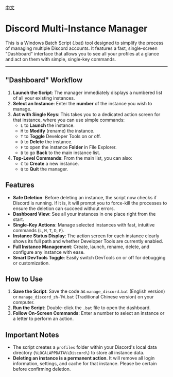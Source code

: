 [中文](README-zh.md)

# Discord Multi-Instance Manager

This is a Windows Batch Script (.bat) tool designed to simplify the process of managing multiple Discord accounts. It features a fast, single-screen "Dashboard" interface that allows you to see all your profiles at a glance and act on them with simple, single-key commands.

---

## "Dashboard" Workflow

1.  **Launch the Script**: The manager immediately displays a numbered list of all your existing instances.
2.  **Select an Instance**: Enter the **number** of the instance you wish to manage.
3.  **Act with Single Keys**: This takes you to a dedicated action screen for that instance, where you can use simple commands:
    - `L` to **Launch** the instance.
    - `M` to **Modify** (rename) the instance.
    - `T` to **Toggle** Developer Tools on or off.
    - `D` to **Delete** the instance.
    - `F` to open the instance **Folder** in File Explorer.
    - `B` to go **Back** to the main instance list.
4.  **Top-Level Commands**: From the main list, you can also:
    - `C` to **Create** a new instance.
    - `Q` to **Quit** the manager.

## Features

- **Safe Deletion**: Before deleting an instance, the script now checks if Discord is running. If it is, it will prompt you to force-kill the processes to ensure the deletion can succeed without errors.
- **Dashboard View**: See all your instances in one place right from the start.
- **Single-Key Actions**: Manage selected instances with fast, intuitive commands (`L`, `M`, `T`, `D`, `F`).
- **Instance Status Display**: The action screen for each instance clearly shows its full path and whether Developer Tools are currently enabled.
- **Full Instance Management**: Create, launch, rename, delete, and configure any instance with ease.
- **Smart DevTools Toggle**: Easily switch DevTools on or off for debugging or customization.

## How to Use

1.  **Save the Script**: Save the code as `manage_discord.bat` (English version) or `manage_discord_zh-TW.bat` (Traditional Chinese version) on your computer.
2.  **Run the Script**: Double-click the `.bat` file to open the dashboard.
3.  **Follow On-Screen Commands**: Enter a number to select an instance or a letter to perform an action.

## Important Notes

- The script creates a `profiles` folder within your Discord's local data directory (`%LOCALAPPDATA%\Discord\`) to store all instance data.
- **Deleting an instance is a permanent action**. It will remove all login information, settings, and cache for that instance. Please be certain before confirming deletion.